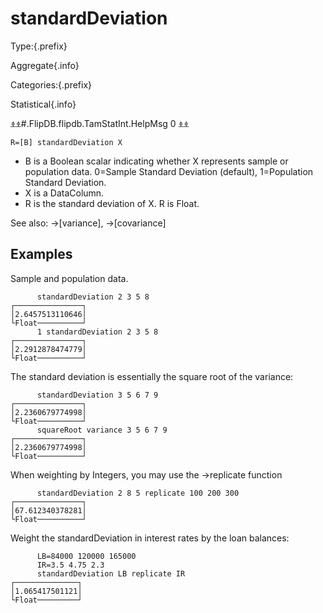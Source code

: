 # standardDeviation

Type:{.prefix}

Aggregate{.info}

Categories:{.prefix}

Statistical{.info}

⍎⍎#.FlipDB.flipdb.TamStatInt.HelpMsg 0 ⍎⍎

~~~
R=[B] standardDeviation X
~~~

* B is a Boolean scalar indicating whether X represents sample or population data. 0=Sample Standard Deviation (default), 1=Population Standard Deviation.
* X is a DataColumn.
* R is the standard deviation of X. R is Float.

See also: →[variance], →[covariance]

## Examples

Sample and population data.

~~~
      standardDeviation 2 3 5 8
┌───────────────┐
│2.6457513110646│
└Float──────────┘
      1 standardDeviation 2 3 5 8
┌───────────────┐
│2.2912878474779│
└Float──────────┘
~~~

The standard deviation is essentially the square root of the variance:

~~~
      standardDeviation 3 5 6 7 9
┌───────────────┐
│2.2360679774998│
└Float──────────┘
      squareRoot variance 3 5 6 7 9
┌───────────────┐
│2.2360679774998│
└Float──────────┘
~~~

When weighting by Integers, you may use the →replicate function

~~~
      standardDeviation 2 8 5 replicate 100 200 300
┌───────────────┐
│67.612340378281│
└Float──────────┘
~~~

Weight the standardDeviation in interest rates by the loan balances:

~~~
      LB=84000 120000 165000
      IR=3.5 4.75 2.3
      standardDeviation LB replicate IR
┌──────────────┐
│1.065417501121│
└Float─────────┘
~~~

